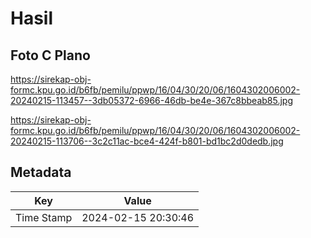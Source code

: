 # Hasil

## Foto C Plano

https://sirekap-obj-formc.kpu.go.id/b6fb/pemilu/ppwp/16/04/30/20/06/1604302006002-20240215-113457--3db05372-6966-46db-be4e-367c8bbeab85.jpg

https://sirekap-obj-formc.kpu.go.id/b6fb/pemilu/ppwp/16/04/30/20/06/1604302006002-20240215-113706--3c2c11ac-bce4-424f-b801-bd1bc2d0dedb.jpg


## Metadata

| Key        | Value               |
| ---------- | ------------------- |
| Time Stamp | 2024-02-15 20:30:46 |



